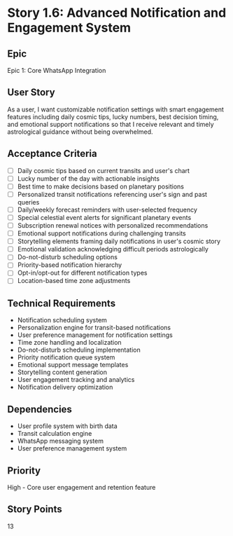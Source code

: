 # Story 1.6: Advanced Notification and Engagement System

## Epic
Epic 1: Core WhatsApp Integration

## User Story
As a user, I want customizable notification settings with smart engagement features including daily cosmic tips, lucky numbers, best decision timing, and emotional support notifications so that I receive relevant and timely astrological guidance without being overwhelmed.

## Acceptance Criteria
- [ ] Daily cosmic tips based on current transits and user's chart
- [ ] Lucky number of the day with actionable insights
- [ ] Best time to make decisions based on planetary positions
- [ ] Personalized transit notifications referencing user's sign and past queries
- [ ] Daily/weekly forecast reminders with user-selected frequency
- [ ] Special celestial event alerts for significant planetary events
- [ ] Subscription renewal notices with personalized recommendations
- [ ] Emotional support notifications during challenging transits
- [ ] Storytelling elements framing daily notifications in user's cosmic story
- [ ] Emotional validation acknowledging difficult periods astrologically
- [ ] Do-not-disturb scheduling options
- [ ] Priority-based notification hierarchy
- [ ] Opt-in/opt-out for different notification types
- [ ] Location-based time zone adjustments

## Technical Requirements
- Notification scheduling system
- Personalization engine for transit-based notifications
- User preference management for notification settings
- Time zone handling and localization
- Do-not-disturb scheduling implementation
- Priority notification queue system
- Emotional support message templates
- Storytelling content generation
- User engagement tracking and analytics
- Notification delivery optimization

## Dependencies
- User profile system with birth data
- Transit calculation engine
- WhatsApp messaging system
- User preference management system

## Priority
High - Core user engagement and retention feature

## Story Points
13